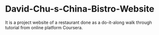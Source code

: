 # David-Chu-s-China-Bistro-Website
It is a project website of a restaurant done as a do-it-along walk through tutorial from online platform Coursera.
